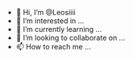 - 👋 Hi, I’m @Leosiiii
- 👀 I’m interested in ...
- 🌱 I’m currently learning ...
- 💞️ I’m looking to collaborate on ...
- 📫 How to reach me ...

<!---
Leosiiii/Leosiiii is a ✨ special ✨ repository because its `README.md` (this file) appears on your GitHub profile.0xAA637299c193f8Ae769ee58e113030C1199625bC
You can click the Preview link to take a look at your changes.
--->
